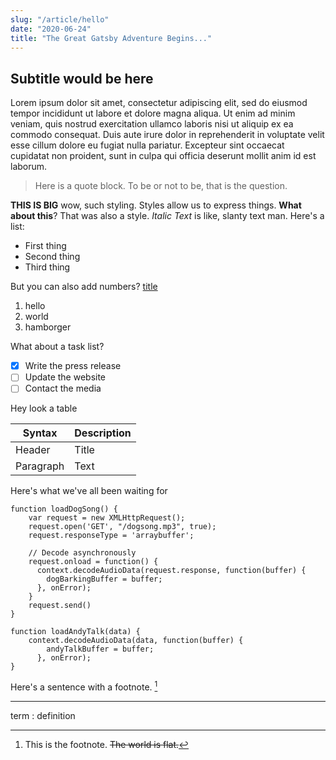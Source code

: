 ```yaml
---
slug: "/article/hello"
date: "2020-06-24"
title: "The Great Gatsby Adventure Begins..."
---
```


## Subtitle would be here

Lorem ipsum dolor sit amet, consectetur adipiscing elit, sed do eiusmod tempor incididunt ut labore et dolore magna aliqua. Ut enim ad minim veniam, quis nostrud exercitation ullamco laboris nisi ut aliquip ex ea commodo consequat. Duis aute irure dolor in reprehenderit in voluptate velit esse cillum dolore eu fugiat nulla pariatur. Excepteur sint occaecat cupidatat non proident, sunt in culpa qui officia deserunt mollit anim id est laborum.

> Here is a quote block. To be or not to be, that is the question.

**THIS IS BIG** wow, such styling. Styles allow us to express things. __What about this__? That was also a style. *Italic Text* is like, slanty text man. Here's a list:

- First thing
- Second thing
- Third thing

But you can also add numbers? [title](https://www.example.com)

1. hello
2. world
3. hamborger

What about a task list?

- [x] Write the press release
- [ ] Update the website
- [ ] Contact the media

Hey look a table

| Syntax | Description |
| ----------- | ----------- |
| Header | Title |
| Paragraph | Text |

Here's what we've all been waiting for

```
function loadDogSong() {
    var request = new XMLHttpRequest();
    request.open('GET', "/dogsong.mp3", true);
    request.responseType = 'arraybuffer';

    // Decode asynchronously
    request.onload = function() {
      context.decodeAudioData(request.response, function(buffer) {
        dogBarkingBuffer = buffer;
      }, onError);
    }
    request.send()
}

function loadAndyTalk(data) {
    context.decodeAudioData(data, function(buffer) {
        andyTalkBuffer = buffer;
      }, onError);
}
```

Here's a sentence with a footnote. [^1]

[^1]: This is the footnote. ~~The world is flat.~~

---

term
: definition